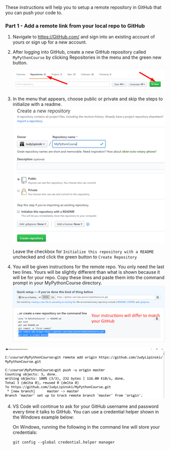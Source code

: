 These instructions will help you to setup a remote repository in GitHub that you can push your code to.

### **Part 1 - Add a remote link from your local repo to GitHub**

1. Navigate to https://GitHub.com/ and sign into an existing account of yours or sign up for a new account.

2. After logging into GitHub, create a new GitHub repository called `MyPythonCourse` by clicking Repositories in the menu and the green new button.

    ![New Repo](../screenshots/repositories-new.png)


3. In the menu that appears, choose public or private and skip the steps to initialize with a readme. 
    ![New Repo Wizard](../screenshots/new-repo-wizard.png)  

    Leave the checkbox for `Initialize this repository with a README` unchecked and click the green button to `Create Repository`

4. You will be given instructions for the remote repo. You only need the last two lines. Yours will be slightly different than what is shown because it will be for your repo. Copy these lines and paste them into the command prompt in your MyPythonCourse directory.
![](../screenshots/git-add-origin.png) 

![](../screenshots/git-add-remote.png)


4.  VS Code will continue to ask for your GitHub username and password every time it talks to GitHub. You can use a credential helper shown in the Windows example below:

    On Windows, running the following in the command line will store your credentials:

    ```
    git config --global credential.helper manager
    ```
